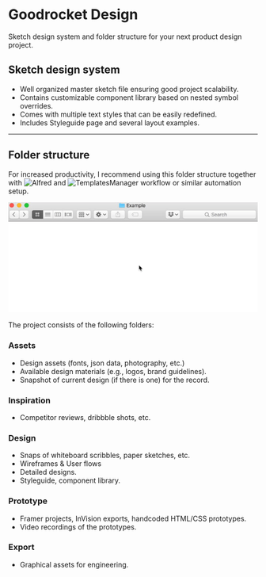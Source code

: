 # Goodrocket Design

Sketch design system and folder structure for your next product design project.

## Sketch design system

- Well organized master sketch file ensuring good project scalability.
- Contains customizable component library based on nested symbol overrides.
- Comes with multiple text styles that can be easily redefined.
- Includes Styleguide page and several layout examples.

---

## Folder structure

For increased productivity, I recommend using this folder structure together with ![Alfred](https://www.alfredapp.com/) and ![TemplatesManager workflow](http://www.packal.org/workflow/templatesmanager) or similar automation setup. 

![Using Alfred with Goodrocket Design](.images/grd_alfred.gif)

The project consists of the following folders:

### Assets

- Design assets (fonts, json data, photography, etc.)
- Available design materials (e.g., logos, brand guidelines).
- Snapshot of current design (if there is one) for the record.

### Inspiration

- Competitor reviews, dribbble shots, etc.

### Design

- Snaps of whiteboard scribbles, paper sketches, etc.
- Wireframes & User flows
- Detailed designs.
- Styleguide, component library.

### Prototype

- Framer projects, InVision exports, handcoded HTML/CSS prototypes.
- Video recordings of the prototypes.

### Export

- Graphical assets for engineering.
